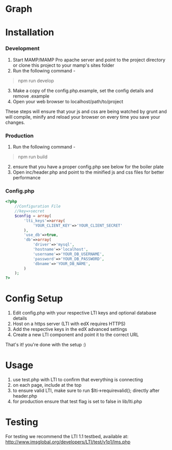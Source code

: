 # Graph

# Installation 

### Development

1. Start MAMP/MAMP Pro apache server and point to the project directory or clone this project to your mamp's sites folder
2. Run the following command - 
> npm run develop

3. Make a copy of the config.php.example, set the config details and remove .example
4. Open your web browser to localhost/path/to/project

These steps will ensure that your js and css are being watched by grunt and will compile, minify and reload your browser on every time you save your changes. 

### Production

1. Run the following command - 
> npm run build

2. ensure that you have a proper config.php see below for the boiler plate
3. Open inc/header.php and point to the minified js and css files for better performance


### Config.php
```php
<?php
	//Configuration File
	//key=>secret
	$config = array(
		'lti_keys'=>array(
			'YOUR_CLIENT_KEY'=>'YOUR_CLIENT_SECRET'
		),
		'use_db'=>true,
		'db'=>array(
			'driver'=>'mysql',
			'hostname'=>'localhost',
			'username'=>'YOUR_DB_USERNAME',
			'password'=>'YOUR_DB_PASSWORD',
			'dbname'=>'YOUR_DB_NAME',
		)
	);
?>
```

# Config Setup
1. Edit config.php with your respective LTI keys and optional database details
2. Host on a https server (LTI with edX requires HTTPS)
3. Add the respective keys in the edX advanced settings
4. Create a new LTI component and point it to the correct URL

That's it! you're done with the setup :)


# Usage
1. use test.php with LTI to confirm that everything is connecting
2. on each page, include <?php require_once('inc/header.php'); ?> at the top
3. to ensure valid LTI, make sure to run $lti->requirevalid(); directly after header.php
4. for production ensure that test flag is set to false in lib/lti.php

# Testing
For testing we recommend the LTI 1.1 testbed, available at: http://www.imsglobal.org/developers/LTI/test/v1p1/lms.php
